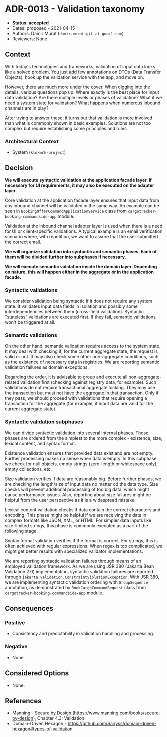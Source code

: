 # ADR-0013 - Validation taxonomy
* **Status: accepted**
* Dates: proposed - 2021-04-15
* Authors: Damir Murat (`damir.murat.git at gmail.com`)
* Reviewers: None

## Context
With today's technologies and frameworks, validation of input data looks like a solved problem. You just add few annotations on DTOs (Data Transfer Objects), hook up the validation service with the
app, and move on.

However, there are much more under the cover. When digging into the details, various questions pop up. Where exactly is the best place for input data validation? Are there multiple levels or phases
of validation? What if we need a system state for validation? What happens when numerous inbound channels are in play?

After trying to answer these, it turns out that validation is more involved than what is commonly shown in basic examples. Solutions are not too complex but require establishing some principles and
rules.

### Architectural Context
* System (`klokwrk-project`)

## Decision
**We will execute syntactic validation at the application facade layer. If necessary for UI requirements, it may also be executed on the adapter layer.**

Core validation at the application facade layer ensures that input data from any inbound channel will be validated in the same way. An example can be seen in `BookingOfferCommandApplicationService`
class from `cargotracker-booking-commandside-app` module.

Validation at the inbound channel adapter layer is used when there is a need for UI or client-specific validations. A typical example is an email verification scenario where, with repetition, we want
to assure that the user submitted the correct email.

**We will organize validation into syntactic and semantic phases. Each of them will be divided further into subphases if necessary.**

**We will execute semantic validation inside the domain layer. Depending on nature, this will happen either in the aggregate or in the application facade.**

### Syntactic validations
We consider validation being syntactic if it does not require any system state. It validates input data fields in isolation and possibly some interdependencies between them (cross-field validation).
Syntactic "stateless" validations are executed first. If they fail, semantic validations won't be triggered at all.

### Semantic validations
On the other hand, semantic validation requires access to the system state. It may deal with checking if, for the current aggregate state, the request is valid or not. It may also check some other
non-aggregate conditions, such as the existence of necessary data in registries. We are reporting semantic validation failures as domain exceptions.

Regarding the order, it is advisable to group and execute all non-aggregate-related validation first (checking against registry data, for example). Such validations do not require transactional
aggregate locking. They may use the transaction but must not have the aggregate in that transaction. Only if they pass, we should proceed with validations that require opening a transaction for the
aggregate (for example, if input data are valid for the current aggregate state).

### Syntactic validation subphases
We can divide syntactic validation into several internal phases. Those phases are ordered from the simplest to the more complex - existence, size, lexical content, and syntax format.

Existence validation ensures that provided data exist and are not empty. Further processing makes no sense when data is empty. In this subphase, we check for null objects, empty strings (zero-length
or whitespace only), empty collections, etc.

Size validation verifies if data are reasonably big. Before further phases, we are checking the length/size of input data no matter od the data type. Size checks will prevent additional processing of
too big data, which might cause performance issues. Also, reporting about size failures might be helpful from the user perspective as it is a widespread mistake.

Lexical content validation checks if data contain the correct characters and encoding. This phase might be helpful if we are receiving the data in complex formats like JSON, XML, or HTML. For simpler
data inputs like size-limited strings, this phase is commonly executed as a part of the following stage.

Syntax format validation verifies if the format is correct. For strings, this is often achieved with regular expressions. When regex is too complicated, we might get better results with specialized
validator implementations.

We are reporting syntactic validation failures through means of an employed validation framework. As we are using JSR 380 (Jakarta Bean Validation 2.0) implementation, syntactic validation failures
are reported through `jakarta.validation.ConstraintViolationException`. With JSR 380, we are implementing syntactic validation ordering with `GroupSequence` annotation, as demonstrated by
`BookCargoCommandRequest` class from `cargotracker-booking-commandside-app` module.

## Consequences
### Positive
- Consistency and predictability in validation handling and processing.

### Negative
- None.

## Considered Options
- None.

## References
- Manning - Secure by Design (https://www.manning.com/books/secure-by-design), Chapter 4.3: Validation
- Domain-Driven Hexagon - https://github.com/Sairyss/domain-driven-hexagon#types-of-validation

